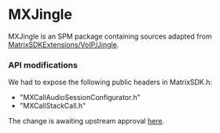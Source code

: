 # MXJingle

MXJingle is an SPM package containing sources adapted from [MatrixSDKExtensions/VoIP/Jingle](https://github.com/matrix-org/matrix-ios-sdk/tree/develop/MatrixSDKExtensions/VoIP/Jingle).

### API modifications

We had to expose the following public headers in MatrixSDK.h:
- "MXCallAudioSessionConfigurator.h"
- "MXCallStackCall.h"

The change is awaiting upstream approval [here](https://github.com/matrix-org/matrix-ios-sdk/pull/1308).
